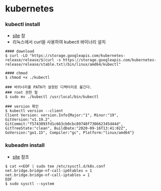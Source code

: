 # kubernetes

### kubectl install

* [site](https://kubernetes.io/ko/docs/tasks/tools/install-kubectl/) 참
* 리눅스에서 curl을 사용하여 kubectl 바이너리 설치

```text
#### download
$ curl -LO "https://storage.googleapis.com/kubernetes-release/release/$(curl -s https://storage.googleapis.com/kubernetes-release/release/stable.txt)/bin/linux/amd64/kubectl"

#### chmod
$ chmod +x ./kubectl

### 바이너리를 PATH가 설정된 디렉터리로 옮긴다.
### root 권한 필
$ sudo mv ./kubectl /usr/local/bin/kubectl

### version 확인
$ kubectl version --client
Client Version: version.Info{Major:"1", Minor:"19", GitVersion:"v1.19.2", GitCommit:"f5743093fd1c663cb0cbc89748f730662345d44d", GitTreeState:"clean", BuildDate:"2020-09-16T13:41:02Z", GoVersion:"go1.15", Compiler:"gc", Platform:"linux/amd64"}
```

### kubeadm install

* [site](https://kubernetes.io/docs/setup/production-environment/tools/kubeadm/install-kubeadm/) 참조

```text
$ cat <<EOF | sudo tee /etc/sysctl.d/k8s.conf
net.bridge.bridge-nf-call-ip6tables = 1
net.bridge.bridge-nf-call-iptables = 1
EOF
$ sudo sysctl --system
```

